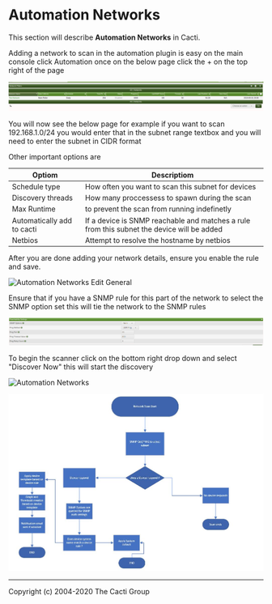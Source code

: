 # Automation Networks

This section will describe **Automation Networks** in Cacti.

Adding a network to scan in the automation plugin is easy on the main console
click Automation once on the below page click the + on the top right of the page

![Automation Networks](images/automation-network-main.png)

You will now see the below page for example if you want to scan 192.168.1.0/24
you would enter that in the subnet range textbox and you will need to enter the
subnet in CIDR format

Other important options are

Optiom | Descriptiom
--- | ---
Schedule type | How often you want to scan this subnet for devices
Discovery threads | How many proccessess to spawn during the scan
Max Runtime | to prevent the scan from running indefinetly
Automatically add to cacti | If a device is SNMP reachable and matches a rule from this subnet the device will be added
Netbios | Attempt to resolve the hostname by netbios

After you are done adding your network details, ensure you enable the rule and
save.

![Automation Networks Edit General](images/automation-networks-edit1.png)

Ensure that if you have a SNMP rule for this part of the network to select the
SNMP option set this will tie the network to the SNMP rules

![Automation Networks Edit General](images/automation-reachability-settings.png)

To begin the scanner click on the bottom right drop down and select "Discover
Now" this will start the discovery

![Automation Networks](images/automation-networks.png)

![Automation Flow](images/cacti_automation_flow.JPG)

---
Copyright (c) 2004-2020 The Cacti Group
